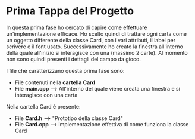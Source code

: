 # Prima Tappa del Progetto

In questa prima fase ho cercato di capire come effettuare un'implementazione efficace. 
Ho scelto quindi di trattare ogni carta come un oggetto differente della classe Card, con i vari attributi, il label per scrivere e il font usato.
Successivamente ho creato la finestra all'interno della quale all'inizio si interagisce con una (massimo 2 carte).
Al momento non sono quindi presenti i dettagli del campo da gioco.

I file che caratterizzano questa prima fase sono:
- File contenuti nella **cartella Card**
- File **main.cpp** --> All'interno del quale viene creata una finestra e si interagisce con una carta

Nella cartella Card è  presente:
- File **Card.h** --> "Prototipo della classe Card"
- File **Card.cpp** --> implementazione effettiva di come funziona la classe Card


